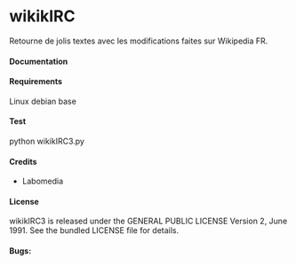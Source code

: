 wikikIRC
========

Retourne de jolis textes avec les modifications faites sur Wikipedia FR.



#### Documentation

#### Requirements

Linux debian base

#### Test

python wikikIRC3.py

#### Credits

* Labomedia

#### License

wikikIRC3 is released under the GENERAL PUBLIC LICENSE Version 2, June 1991.
See the bundled LICENSE file for details.


#### Bugs:


